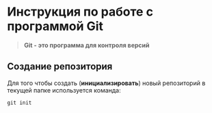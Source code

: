 # Инструкция по работе с программой Git

>**Git - это программа для контроля версий**

## Создание репозитория

Для того чтобы создать (**инициализировать**) новый репозиторий в текущей папке используется команда:

    git init